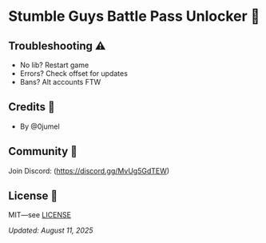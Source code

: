 # Stumble Guys Battle Pass Unlocker 🚀


## Troubleshooting ⚠️
- No lib? Restart game
- Errors? Check offset for updates
- Bans? Alt accounts FTW

## Credits 👏
- By @0jumel

## Community 💬
Join Discord: (https://discord.gg/MvUg5GdTEW)

## License 📄
MIT—see [LICENSE](LICENSE)

*Updated: August 11, 2025*
